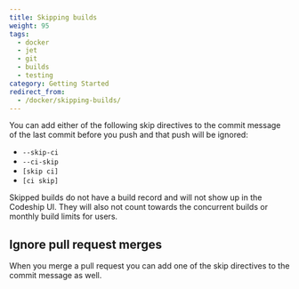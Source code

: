 ```yaml
---
title: Skipping builds
weight: 95
tags:
  - docker
  - jet
  - git
  - builds
  - testing
category: Getting Started
redirect_from:
  - /docker/skipping-builds/
---
```

You can add either of the following skip directives to the commit message of the last commit before you push and that push will be ignored:

* `--skip-ci`
* `--ci-skip`
* `[skip ci]`
* `[ci skip]`

Skipped builds do not have a build record and will not show up in the Codeship UI. They will also not count towards the concurrent builds or monthly build limits for users.

## Ignore pull request merges

When you merge a pull request you can add one of the skip directives to the commit message as well.
